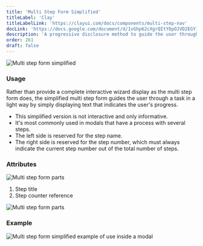 ```yaml
---
title: 'Multi Step Form Simplified'
titleLabel: 'Clay'
titleLabelLink: 'https://clayui.com/docs/components/multi-step-nav'
docLink: 'https://docs.google.com/document/d/1vGhp62cXgrQItY8pOJVD2EGY1DjXziaaMjL7bsrgAlE/edit?usp=sharing'
description: 'A progressive disclosure method to guide the user through a task divided into several steps.'
order: 261
draft: false
---
```


![Multi step form simplified](/images/lexicon/MultiStepFormSimplified.jpg)

### Usage

Rather than provide a complete interactive wizard display as the multi step form does, the simplified multi step form guides the user through a task in a light way by simply displaying text that indicates the user's progress.

-   This simplified version is not interactive and only informative.
-   It's most commonly used in modals that have a process with several steps.
-   The left side is reserved for the step name.
-   The right side is reserved for the step number, which must always indicate the current step number out of the total number of steps.

### Attributes

![Multi step form parts](/images/lexicon/MultiStepFormSimpliParts.jpg)

1. Step title
2. Step counter reference

![Multi step form parts](/images/lexicon/MultiStepFormSimpliMetrics.jpg)

### Example

![Multi step form simplified example of use inside a modal](/images/lexicon/MultiStepFormSimplifiedExample.jpg)
